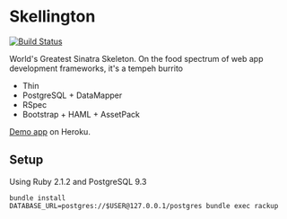 # Skellington


[![Build
Status](https://travis-ci.org/audy/skellington.png?branch=master)](https://travis-ci.org/audy/skellington)

World's Greatest Sinatra Skeleton. On the food spectrum of web app development
frameworks, it's a tempeh burrito

- Thin
- PostgreSQL + DataMapper
- RSpec
- Bootstrap + HAML + AssetPack

[Demo app](http://skellington.herokuapp.com) on Heroku.

## Setup

Using Ruby 2.1.2 and PostgreSQL 9.3

```
bundle install
DATABASE_URL=postgres://$USER@127.0.0.1/postgres bundle exec rackup
```
